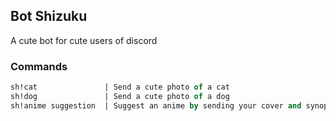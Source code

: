 ## Bot Shizuku
A cute bot for cute users of discord
### Commands
``` sql
sh!cat               | Send a cute photo of a cat
sh!dog               | Send a cute photo of a dog
sh!anime suggestion  | Suggest an anime by sending your cover and synopsis 
```

